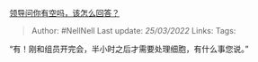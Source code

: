 [领导问你有空吗，该怎么回答？](https://www.zhihu.com/question/302837772/answer/2404030850)

> Author: #NellNell
Last update: *25/03/2022*
Links:
Tags:

“有！刚和组员开完会，半小时之后才需要处理细胞，有什么事您说。”
